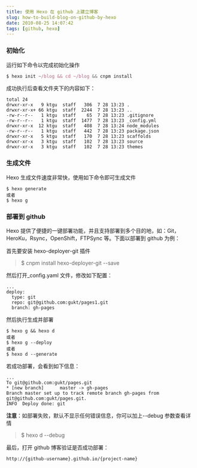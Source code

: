 ```yaml
---
title: 使用 Hexo 在 github 上建立博客
slug: how-to-build-blog-on-github-by-hexo
date: 2010-08-25 14:07:42
tags: [github, hexo]
---
```


### 初始化

运行如下命令以完成初始化操作

```javascript
$ hexo init ~/blog && cd ~/blog && cnpm install
```

成功执行后查看文件夹下的内容如下：

```
total 24
drwxr-xr-x   9 ktgu  staff   306  7 28 13:23 .
drwxr-xr-x+ 66 ktgu  staff  2244  7 28 13:23 ..
-rw-r--r--   1 ktgu  staff    65  7 28 13:23 .gitignore
-rw-r--r--   1 ktgu  staff  1477  7 28 13:23 _config.yml
drwxr-xr-x  12 ktgu  staff   408  7 28 13:24 node_modules
-rw-r--r--   1 ktgu  staff   442  7 28 13:23 package.json
drwxr-xr-x   5 ktgu  staff   170  7 28 13:23 scaffolds
drwxr-xr-x   3 ktgu  staff   102  7 28 13:23 source
drwxr-xr-x   3 ktgu  staff   102  7 28 13:23 themes
```

### 生成文件

Hexo 生成文件速度非常快，使用如下命令即可生成文件

```
$ hexo generate
或者
$ hexo g
```

### 部署到 github

Hexo 提供了便捷的一键部署功能，并且支持部署到多个目的地，如：Git，HeroKu，Rsync，OpenShift，FTPSync 等。下面以部署到 github 为例：

首先要安装 hexo-deployer-git 插件

> $ cnpm install hexo-deployer-git --save

然后打开\_config.yaml 文件，修改如下配置：

```
...
deploy:
  type: git
  repo: git@github.com:gukt/pages1.git
  branch: gh-pages
```

然后执行生成并部署

```
$ hexo g && hexo d
或者
$ hexo g --deploy
或者
$ hexo d --generate
```

若成功部署，会看到如下信息：

```
...
To git@github.com:gukt/pages.git
* [new branch]      master -> gh-pages
Branch master set up to track remote branch gh-pages from git@github.com:gukt/pages.git.
INFO  Deploy done: git
```

**注意**：如部署失败，默认不显示任何错误信息，你可以加上--debug 参数查看详情

> $ hexo d --debug

最后，打开 github 博客验证是否成功部署：

`http://{github-username}.github.io/{project-name}`
